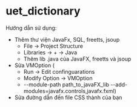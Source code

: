 # uet_dictionary
Hướng dẫn sử dụng:

- Thêm thư viện JavaFx, SQL, freetts, jsoup
  + File -> Project Structure
  + Libraries -> + -> Java
  + Thêm lib .java của JavaFX, freetts và jsoup
- Sửa VMOption (
  + Run -> Edit confinguarations
  + Modify Option -> VMOption
  + --module-path path_to_javaFX_lib --add-modules=javafx.controls,javafx.fxml)
- Sửa đường dẫn đến file CSS thành của bạn
